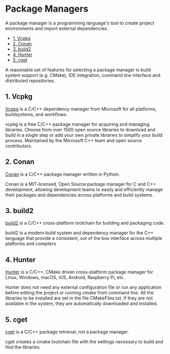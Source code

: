 # Package Managers

A package manager is a programming language's tool to create project environments and import external dependencies.

- [1. Vcpkg](#1-vcpkg)
- [2. Conan](#2-conan)
- [3. build2](#3-build2)
- [4. Hunter](#4-hunter)
- [5. cget](#5-cget)

A reasonable set of features for selecting a package manager is build system support (e.g. CMake), IDE integration, command line interface and distributed repositories.

## 1. Vcpkg

[Vcpkg](https://github.com/microsoft/vcpkg) is a C/C++ dependency manager from Microsoft for all platforms, buildsystems, and workflows.

vcpkg is a free C/C++ package manager for acquiring and managing libraries. Choose from over 1500 open source libraries to download and build in a single step or add your own private libraries to simplify your build process. Maintained by the Microsoft C++ team and open source contributors.

## 2. Conan

[Conan](https://github.com/conan-io/conan)  is a C/C++ package manager written in Python.

Conan is a MIT-licensed, Open Source package manager for C and C++ development, allowing development teams to easily and efficiently manage their packages and dependencies across platforms and build systems.

## 3. build2

[build2](https://github.com/build2/build2) is a C/C++ cross-platform toolchain for building and packaging code.

build2 is a modern build system and dependency manager for the C++ language that provide a consistent, out of the box interface across multiple platforms and compilers

## 4. Hunter

[Hunter](https://github.com/cpp-pm/hunter)  is a C/C++, CMake driven cross-platform package manager for Linux, Windows, macOS, iOS, Android, Raspberry Pi, etc.

Hunter does not need any external configuration file or run any application before editing the project or running cmake from command line. All the libraries to be installed are set in the file CMakeFiles.txt. If they are not available in the system, they are automatically downloaded and installed.

## 5. cget

[cget](https://github.com/pfultz2/cget)  is a C/C++ package retrieval, not a package manager.

cget creates a cmake toolchain file with the settings necessary to build and find the libraries.

